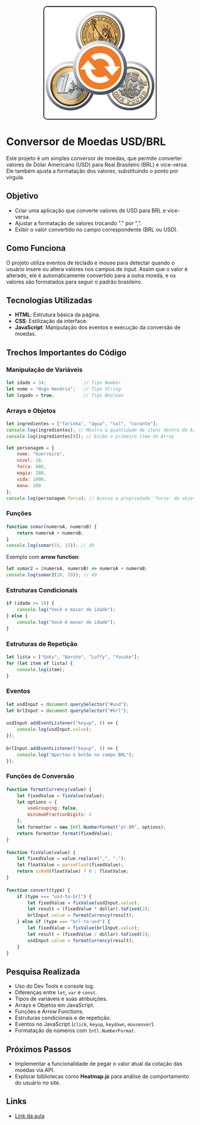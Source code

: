 <div align="center">
  <img src="https://github.com/HugoHendrix/conversor-de-moedas/blob/master/image-3.png?raw=true" alt="Descrição da imagem" width="300" style="border-radius: 10px; border: 2px solid black;">
</div>



# Conversor de Moedas USD/BRL

Este projeto é um simples conversor de moedas, que permite converter valores de Dólar Americano (USD) para Real Brasileiro (BRL) e vice-versa. Ele também ajusta a formatação dos valores, substituindo o ponto por vírgula.

## Objetivo

- Criar uma aplicação que converte valores de USD para BRL e vice-versa.
- Ajustar a formatação de valores trocando "." por ",".
- Exibir o valor convertido no campo correspondente (BRL ou USD).

## Como Funciona

O projeto utiliza eventos de teclado e mouse para detectar quando o usuário insere ou altera valores nos campos de input. Assim que o valor é alterado, ele é automaticamente convertido para a outra moeda, e os valores são formatados para seguir o padrão brasileiro.

## Tecnologias Utilizadas

- **HTML**: Estrutura básica da página.
- **CSS**: Estilização da interface.
- **JavaScript**: Manipulação dos eventos e execução da conversão de moedas.

## Trechos Importantes do Código

### Manipulação de Variáveis

```js
let idade = 34;              // Tipo Number
let nome = "Hugo Hendrix";   // Tipo String
let logado = true;           // Tipo Boolean
```

### Arrays e Objetos

```js
let ingredientes = ["farinha", "água", "sal", "corante"];
console.log(ingredientes); // Mostra a quantidade de itens dentro do Array e seu conteúdo
console.log(ingredientes[0]); // Exibe o primeiro item do Array
```

```js
let personagem = {
    nome: "Guerreiro",
    nivel: 10,
    forca: 800,
    magia: 200,
    vida: 1000,
    mana: 200
};
console.log(personagem.forca); // Acessa a propriedade 'forca' do objeto 'personagem'
```

### Funções

```js
function somar(numeroA, numeroB) {
    return numeroA + numeroB;
}
console.log(somar(15, 15)); // 30
```

Exemplo com **arrow function**:

```js
let somar2 = (numeroA, numeroB) => numeroA + numeroB;
console.log(somar2(20, 20)); // 40
```

### Estruturas Condicionais

```js
if (idade >= 18) {
    console.log("Você é maior de idade");
} else {
    console.log("Você é menor de idade");
}
```

### Estruturas de Repetição

```js
let lista = ["Goku", "Naruto", "Luffy", "Yusuke"];
for (let item of lista) {
    console.log(item);
}
```

### Eventos

```js
let usdInput = document.querySelector("#usd");
let brlInput = document.querySelector("#brl");

usdInput.addEventListener("keyup", () => {
    console.log(usdInput.value);
});

brlInput.addEventListener("keyup", () => {
    console.log("Apertou o botão no campo BRL");
});
```

### Funções de Conversão

```js
function formatCurrency(value) {
    let fixedValue = fixValue(value);
    let options = {
        useGrouping: false,
        minimumFractionDigits: 2
    };
    let formatter = new Intl.NumberFormat("pt-BR", options);
    return formatter.format(fixedValue);
}

function fixValue(value) {
    let fixedValue = value.replace(",", ".");
    let floatValue = parseFloat(fixedValue);
    return isNaN(floatValue) ? 0 : floatValue;
}

function convert(type) {
    if (type === "usd-to-brl") {
        let fixedValue = fixValue(usdInput.value);
        let result = (fixedValue * dollar).toFixed(2);
        brlInput.value = formatCurrency(result);
    } else if (type === "brl-to-usd") {
        let fixedValue = fixValue(brlInput.value);
        let result = (fixedValue / dollar).toFixed(2);
        usdInput.value = formatCurrency(result);
    }
}
```

## Pesquisa Realizada

- Uso do Dev Tools e console log.
- Diferenças entre `let`, `var` e `const`.
- Tipos de variáveis e suas atribuições.
- Arrays e Objetos em JavaScript.
- Funções e Arrow Functions.
- Estruturas condicionais e de repetição.
- Eventos no JavaScript (`click`, `keyup`, `keydown`, `mouseover`).
- Formatação de números com `Intl.NumberFormat`.

## Próximos Passos

- Implementar a funcionalidade de pegar o valor atual da cotação das moedas via API.
- Explorar bibliotecas como **Heatmap.js** para análise de comportamento do usuário no site.

## Links

- [Link da aula](https://lp.b7web.com.br/aulajs-v)




